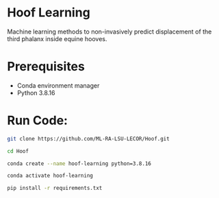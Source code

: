 # Hoof Learning

Machine learning methods to non-invasively predict displacement of the third phalanx inside equine hooves. 

# Prerequisites

- Conda environment manager
- Python 3.8.16

# Run Code:

 ```bash
 git clone https://github.com/ML-RA-LSU-LECOR/Hoof.git

 cd Hoof

 conda create --name hoof-learning python=3.8.16

 conda activate hoof-learning

 pip install -r requirements.txt
 ```





